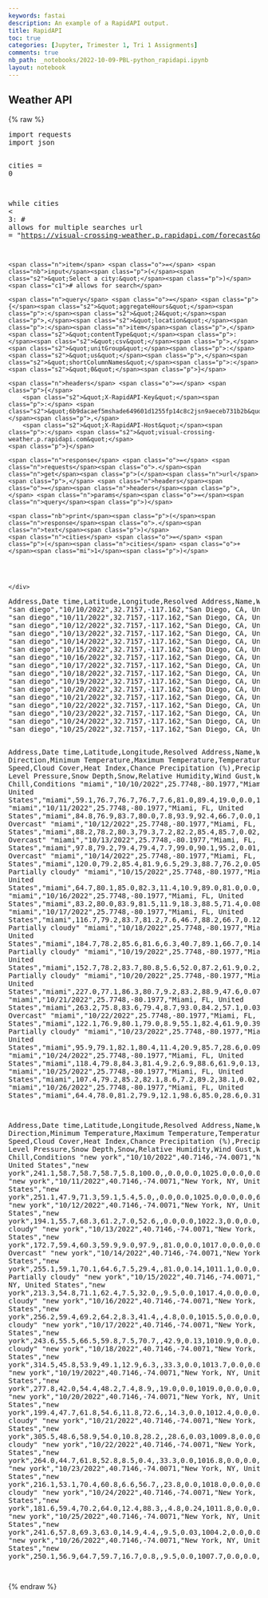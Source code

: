 ```yaml
---
keywords: fastai
description: An example of a RapidAPI output.
title: RapidAPI
toc: true
categories: [Jupyter, Trimester 1, Tri 1 Assignments]
comments: true
nb_path: _notebooks/2022-10-09-PBL-python_rapidapi.ipynb
layout: notebook
---
```


<!--
#################################################
### THIS FILE WAS AUTOGENERATED! DO NOT EDIT! ###
#################################################
# file to edit: _notebooks/2022-10-09-PBL-python_rapidapi.ipynb
-->

<div class="container" id="notebook-container">
        
<div class="cell border-box-sizing text_cell rendered"><div class="inner_cell">
<div class="text_cell_render border-box-sizing rendered_html">
<h2 id="Weather-API">Weather API<a class="anchor-link" href="#Weather-API"> </a></h2>
</div>
</div>
</div>
    {% raw %}
    
<div class="cell border-box-sizing code_cell rendered">
<div class="input">

<div class="inner_cell">
    <div class="input_area">
<div class=" highlight hl-ipython3"><pre><span></span><span class="kn">import</span> <span class="nn">requests</span>
<span class="kn">import</span> <span class="nn">json</span>

<span class="n">cities</span> <span class="o">=</span> <span class="mi">0</span>

<span class="k">while</span> <span class="n">cities</span> <span class="o">&lt;</span> <span class="mi">3</span><span class="p">:</span> <span class="c1"># allows for multiple searches</span>
	<span class="n">url</span> <span class="o">=</span> <span class="s2">&quot;https://visual-crossing-weather.p.rapidapi.com/forecast&quot;</span>

	<span class="n">item</span> <span class="o">=</span> <span class="nb">input</span><span class="p">(</span><span class="s2">&quot;Select a city:&quot;</span><span class="p">)</span> <span class="c1"># allows for search</span>

	<span class="n">query</span> <span class="o">=</span> <span class="p">{</span><span class="s2">&quot;aggregateHours&quot;</span><span class="p">:</span><span class="s2">&quot;24&quot;</span><span class="p">,</span><span class="s2">&quot;location&quot;</span><span class="p">:</span><span class="n">item</span><span class="p">,</span><span class="s2">&quot;contentType&quot;</span><span class="p">:</span><span class="s2">&quot;csv&quot;</span><span class="p">,</span><span class="s2">&quot;unitGroup&quot;</span><span class="p">:</span><span class="s2">&quot;us&quot;</span><span class="p">,</span><span class="s2">&quot;shortColumnNames&quot;</span><span class="p">:</span><span class="s2">&quot;0&quot;</span><span class="p">}</span>

	<span class="n">headers</span> <span class="o">=</span> <span class="p">{</span>
		<span class="s2">&quot;X-RapidAPI-Key&quot;</span><span class="p">:</span> <span class="s2">&quot;6b9dacaef5mshade649601d1255fp14c8c2jsn9aeceb731b2b&quot;</span><span class="p">,</span>
		<span class="s2">&quot;X-RapidAPI-Host&quot;</span><span class="p">:</span> <span class="s2">&quot;visual-crossing-weather.p.rapidapi.com&quot;</span>
	<span class="p">}</span>

	<span class="n">response</span> <span class="o">=</span> <span class="n">requests</span><span class="o">.</span><span class="n">get</span><span class="p">(</span><span class="n">url</span><span class="p">,</span> <span class="n">headers</span><span class="o">=</span><span class="n">headers</span><span class="p">,</span> <span class="n">params</span><span class="o">=</span><span class="n">query</span><span class="p">)</span>

	<span class="nb">print</span><span class="p">(</span><span class="n">response</span><span class="o">.</span><span class="n">text</span><span class="p">)</span>
	<span class="n">cities</span> <span class="o">=</span> <span class="p">(</span><span class="n">cities</span> <span class="o">+</span><span class="mi">1</span><span class="p">)</span>
</pre></div>

    </div>
</div>
</div>

<div class="output_wrapper">
<div class="output">

<div class="output_area">

<div class="output_subarea output_stream output_stdout output_text">
<pre>Address,Date time,Latitude,Longitude,Resolved Address,Name,Wind Direction,Minimum Temperature,Maximum Temperature,Temperature,Wind Speed,Cloud Cover,Heat Index,Chance Precipitation (%),Precipitation,Sea Level Pressure,Snow Depth,Snow,Relative Humidity,Wind Gust,Wind Chill,Conditions
&#34;san diego&#34;,&#34;10/10/2022&#34;,32.7157,-117.162,&#34;San Diego, CA, United States&#34;,&#34;san diego&#34;,282.9,66.1,66.6,66.4,2.6,98.8,,0.0,0.0,1014.8,0.0,0.0,88.9,3.8,,&#34;Overcast&#34;
&#34;san diego&#34;,&#34;10/11/2022&#34;,32.7157,-117.162,&#34;San Diego, CA, United States&#34;,&#34;san diego&#34;,307.6,63.8,73.1,66.7,3.8,91.2,,28.6,0.0,1015.7,0.0,0.0,86.5,9.4,,&#34;Overcast&#34;
&#34;san diego&#34;,&#34;10/12/2022&#34;,32.7157,-117.162,&#34;San Diego, CA, United States&#34;,&#34;san diego&#34;,318.5,66.1,75.1,69.4,4.9,41.9,,23.8,0.0,1016.5,0.0,0.0,81.7,11.9,,&#34;Partially cloudy&#34;
&#34;san diego&#34;,&#34;10/13/2022&#34;,32.7157,-117.162,&#34;San Diego, CA, United States&#34;,&#34;san diego&#34;,303.4,67.0,71.0,68.6,7.3,3.9,,4.8,0.0,1014.4,,,80.8,10.7,,&#34;Clear&#34;
&#34;san diego&#34;,&#34;10/14/2022&#34;,32.7157,-117.162,&#34;San Diego, CA, United States&#34;,&#34;san diego&#34;,241.1,64.7,68.6,67.0,5.5,23.3,,28.6,0.03,1010.4,,,79.5,7.2,,&#34;Clear&#34;
&#34;san diego&#34;,&#34;10/15/2022&#34;,32.7157,-117.162,&#34;San Diego, CA, United States&#34;,&#34;san diego&#34;,224.0,64.3,67.0,65.5,5.5,60.5,,38.1,0.13,1012.2,,0.0,72.4,6.7,,&#34;Partially cloudy&#34;
&#34;san diego&#34;,&#34;10/16/2022&#34;,32.7157,-117.162,&#34;San Diego, CA, United States&#34;,&#34;san diego&#34;,303.4,65.4,69.3,67.1,6.9,55.8,,23.8,0.0,1014.0,,0.0,75.3,10.7,,&#34;Partially cloudy&#34;
&#34;san diego&#34;,&#34;10/17/2022&#34;,32.7157,-117.162,&#34;San Diego, CA, United States&#34;,&#34;san diego&#34;,302.2,66.3,69.2,67.3,6.8,12.7,,23.8,0.0,1014.2,,0.0,78.8,7.2,,&#34;Clear&#34;
&#34;san diego&#34;,&#34;10/18/2022&#34;,32.7157,-117.162,&#34;San Diego, CA, United States&#34;,&#34;san diego&#34;,316.2,66.4,71.7,68.9,6.5,54.9,,23.8,0.0,1013.0,,0.0,76.0,10.3,,&#34;Partially cloudy&#34;
&#34;san diego&#34;,&#34;10/19/2022&#34;,32.7157,-117.162,&#34;San Diego, CA, United States&#34;,&#34;san diego&#34;,321.8,68.8,73.5,70.7,8.0,100.0,,23.8,0.0,1012.5,,0.0,72.6,11.2,,&#34;Overcast&#34;
&#34;san diego&#34;,&#34;10/20/2022&#34;,32.7157,-117.162,&#34;San Diego, CA, United States&#34;,&#34;san diego&#34;,292.3,67.7,71.5,69.8,6.6,56.2,,4.8,0.0,1013.2,,0.0,71.4,8.5,,&#34;Partially cloudy&#34;
&#34;san diego&#34;,&#34;10/21/2022&#34;,32.7157,-117.162,&#34;San Diego, CA, United States&#34;,&#34;san diego&#34;,288.9,65.7,67.9,67.0,8.7,50.2,,4.8,0.03,1012.0,,0.0,74.3,11.0,,&#34;Partially cloudy&#34;
&#34;san diego&#34;,&#34;10/22/2022&#34;,32.7157,-117.162,&#34;San Diego, CA, United States&#34;,&#34;san diego&#34;,266.5,63.9,65.9,65.2,11.8,47.7,,19.0,0.17,1013.7,,0.0,76.5,21.3,,&#34;Partially cloudy&#34;
&#34;san diego&#34;,&#34;10/23/2022&#34;,32.7157,-117.162,&#34;San Diego, CA, United States&#34;,&#34;san diego&#34;,216.5,63.1,66.6,65.1,6.0,5.3,,19.0,0.0,1015.5,,0.0,64.5,12.6,,&#34;Clear&#34;
&#34;san diego&#34;,&#34;10/24/2022&#34;,32.7157,-117.162,&#34;San Diego, CA, United States&#34;,&#34;san diego&#34;,327.9,64.8,71.5,67.9,6.6,0.3,,19.0,0.0,1014.8,,0.0,66.2,10.3,,&#34;Clear&#34;
&#34;san diego&#34;,&#34;10/25/2022&#34;,32.7157,-117.162,&#34;San Diego, CA, United States&#34;,&#34;san diego&#34;,244.9,67.4,72.2,69.6,5.4,0.7,,9.5,0.0,1014.4,,0.0,65.3,7.8,,&#34;Clear&#34;

Address,Date time,Latitude,Longitude,Resolved Address,Name,Wind Direction,Minimum Temperature,Maximum Temperature,Temperature,Wind Speed,Cloud Cover,Heat Index,Chance Precipitation (%),Precipitation,Sea Level Pressure,Snow Depth,Snow,Relative Humidity,Wind Gust,Wind Chill,Conditions
&#34;miami&#34;,&#34;10/10/2022&#34;,25.7748,-80.1977,&#34;Miami, FL, United States&#34;,&#34;miami&#34;,59.1,76.7,76.7,76.7,7.6,81.0,89.4,19.0,0.0,1019.0,0.0,0.0,90.8,12.1,,&#34;Overcast&#34;
&#34;miami&#34;,&#34;10/11/2022&#34;,25.7748,-80.1977,&#34;Miami, FL, United States&#34;,&#34;miami&#34;,84.8,76.9,83.7,80.0,7.8,93.9,92.4,66.7,0.0,1018.3,0.0,0.0,85.7,15.0,,&#34;Rain, Overcast&#34;
&#34;miami&#34;,&#34;10/12/2022&#34;,25.7748,-80.1977,&#34;Miami, FL, United States&#34;,&#34;miami&#34;,88.2,78.2,80.3,79.3,7.2,82.2,85.4,85.7,0.02,1016.8,0.0,0.0,88.2,13.9,,&#34;Rain, Overcast&#34;
&#34;miami&#34;,&#34;10/13/2022&#34;,25.7748,-80.1977,&#34;Miami, FL, United States&#34;,&#34;miami&#34;,97.8,79.2,79.4,79.4,7.7,99.0,90.1,95.2,0.01,1015.3,0.0,0.0,91.7,9.6,,&#34;Rain, Overcast&#34;
&#34;miami&#34;,&#34;10/14/2022&#34;,25.7748,-80.1977,&#34;Miami, FL, United States&#34;,&#34;miami&#34;,120.0,79.2,85.4,81.9,6.5,29.3,88.7,76.2,0.05,1012.3,0.0,0.0,65.9,11.0,,&#34;Rain, Partially cloudy&#34;
&#34;miami&#34;,&#34;10/15/2022&#34;,25.7748,-80.1977,&#34;Miami, FL, United States&#34;,&#34;miami&#34;,64.7,80.1,85.0,82.3,11.4,10.9,89.0,81.0,0.0,1014.9,0.0,0.0,66.7,15.7,,&#34;Rain&#34;
&#34;miami&#34;,&#34;10/16/2022&#34;,25.7748,-80.1977,&#34;Miami, FL, United States&#34;,&#34;miami&#34;,83.2,80.0,83.9,81.5,11.9,18.3,88.5,71.4,0.08,1015.2,0.0,0.0,70.5,15.2,,&#34;Rain&#34;
&#34;miami&#34;,&#34;10/17/2022&#34;,25.7748,-80.1977,&#34;Miami, FL, United States&#34;,&#34;miami&#34;,116.7,79.2,83.7,81.2,7.6,46.7,88.2,66.7,0.12,1013.0,0.0,0.0,70.5,13.0,,&#34;Rain, Partially cloudy&#34;
&#34;miami&#34;,&#34;10/18/2022&#34;,25.7748,-80.1977,&#34;Miami, FL, United States&#34;,&#34;miami&#34;,184.7,78.2,85.6,81.6,6.3,40.7,89.1,66.7,0.14,1011.6,0.0,0.0,67.3,10.1,,&#34;Rain, Partially cloudy&#34;
&#34;miami&#34;,&#34;10/19/2022&#34;,25.7748,-80.1977,&#34;Miami, FL, United States&#34;,&#34;miami&#34;,152.7,78.2,83.7,80.8,5.6,52.0,87.2,61.9,0.2,1012.8,0.0,0.0,69.2,7.7,,&#34;Rain, Partially cloudy&#34;
&#34;miami&#34;,&#34;10/20/2022&#34;,25.7748,-80.1977,&#34;Miami, FL, United States&#34;,&#34;miami&#34;,227.0,77.1,86.3,80.7,9.2,83.2,88.9,47.6,0.07,1011.7,0.0,0.0,67.6,15.2,,&#34;Overcast&#34;
&#34;miami&#34;,&#34;10/21/2022&#34;,25.7748,-80.1977,&#34;Miami, FL, United States&#34;,&#34;miami&#34;,263.2,75.8,83.6,79.4,8.7,93.0,84.2,57.1,0.03,1013.6,0.0,0.0,63.1,15.2,,&#34;Rain, Overcast&#34;
&#34;miami&#34;,&#34;10/22/2022&#34;,25.7748,-80.1977,&#34;Miami, FL, United States&#34;,&#34;miami&#34;,122.1,76.9,80.1,79.0,8.9,55.1,82.4,61.9,0.39,1017.0,0.0,0.0,67.4,11.4,,&#34;Rain, Partially cloudy&#34;
&#34;miami&#34;,&#34;10/23/2022&#34;,25.7748,-80.1977,&#34;Miami, FL, United States&#34;,&#34;miami&#34;,95.9,79.1,82.1,80.4,11.4,20.9,85.7,28.6,0.09,1017.4,0.0,0.0,67.9,14.5,,&#34;Clear&#34;
&#34;miami&#34;,&#34;10/24/2022&#34;,25.7748,-80.1977,&#34;Miami, FL, United States&#34;,&#34;miami&#34;,118.4,79.8,84.3,81.4,9.2,6.9,88.6,61.9,0.13,1016.1,0.0,0.0,72.1,14.5,,&#34;Rain&#34;
&#34;miami&#34;,&#34;10/25/2022&#34;,25.7748,-80.1977,&#34;Miami, FL, United States&#34;,&#34;miami&#34;,107.4,79.2,85.2,82.1,8.6,7.2,89.2,38.1,0.02,1015.6,0.0,0.0,69.1,14.8,,&#34;Clear&#34;
&#34;miami&#34;,&#34;10/26/2022&#34;,25.7748,-80.1977,&#34;Miami, FL, United States&#34;,&#34;miami&#34;,64.4,78.0,81.2,79.9,12.1,98.6,85.0,28.6,0.31,1016.1,0.0,0.0,74.0,15.2,,&#34;Overcast&#34;

Address,Date time,Latitude,Longitude,Resolved Address,Name,Wind Direction,Minimum Temperature,Maximum Temperature,Temperature,Wind Speed,Cloud Cover,Heat Index,Chance Precipitation (%),Precipitation,Sea Level Pressure,Snow Depth,Snow,Relative Humidity,Wind Gust,Wind Chill,Conditions
&#34;new york&#34;,&#34;10/10/2022&#34;,40.7146,-74.0071,&#34;New York, NY, United States&#34;,&#34;new york&#34;,241.1,58.7,58.7,58.7,5.8,100.0,,0.0,0.0,1025.0,0.0,0.0,56.4,9.8,,&#34;Overcast&#34;
&#34;new york&#34;,&#34;10/11/2022&#34;,40.7146,-74.0071,&#34;New York, NY, United States&#34;,&#34;new york&#34;,251.1,47.9,71.3,59.1,5.4,5.0,,0.0,0.0,1025.0,0.0,0.0,61.1,14.1,46.3,&#34;Clear&#34;
&#34;new york&#34;,&#34;10/12/2022&#34;,40.7146,-74.0071,&#34;New York, NY, United States&#34;,&#34;new york&#34;,194.1,55.7,68.3,61.2,7.0,52.6,,0.0,0.0,1022.3,0.0,0.0,74.2,25.1,,&#34;Partially cloudy&#34;
&#34;new york&#34;,&#34;10/13/2022&#34;,40.7146,-74.0071,&#34;New York, NY, United States&#34;,&#34;new york&#34;,172.7,59.4,60.3,59.9,9.0,97.9,,81.0,0.0,1017.0,0.0,0.0,85.8,23.3,,&#34;Rain, Overcast&#34;
&#34;new york&#34;,&#34;10/14/2022&#34;,40.7146,-74.0071,&#34;New York, NY, United States&#34;,&#34;new york&#34;,255.1,59.1,70.1,64.6,7.5,29.4,,81.0,0.14,1011.1,0.0,0.0,54.5,32.2,,&#34;Rain, Partially cloudy&#34;
&#34;new york&#34;,&#34;10/15/2022&#34;,40.7146,-74.0071,&#34;New York, NY, United States&#34;,&#34;new york&#34;,213.3,54.8,71.1,62.4,7.5,32.0,,9.5,0.0,1017.4,0.0,0.0,43.4,23.3,,&#34;Partially cloudy&#34;
&#34;new york&#34;,&#34;10/16/2022&#34;,40.7146,-74.0071,&#34;New York, NY, United States&#34;,&#34;new york&#34;,256.2,59.4,69.2,64.2,8.3,41.4,,4.8,0.0,1015.5,0.0,0.0,50.3,28.0,,&#34;Partially cloudy&#34;
&#34;new york&#34;,&#34;10/17/2022&#34;,40.7146,-74.0071,&#34;New York, NY, United States&#34;,&#34;new york&#34;,243.6,55.5,66.5,59.8,7.5,70.7,,42.9,0.13,1010.9,0.0,0.0,53.0,18.8,,&#34;Partially cloudy&#34;
&#34;new york&#34;,&#34;10/18/2022&#34;,40.7146,-74.0071,&#34;New York, NY, United States&#34;,&#34;new york&#34;,314.5,45.8,53.9,49.1,12.9,6.3,,33.3,0.0,1013.7,0.0,0.0,46.3,21.9,39.9,&#34;Clear&#34;
&#34;new york&#34;,&#34;10/19/2022&#34;,40.7146,-74.0071,&#34;New York, NY, United States&#34;,&#34;new york&#34;,277.8,42.0,54.4,48.2,7.4,8.9,,19.0,0.0,1019.0,0.0,0.0,44.3,16.6,37.0,&#34;Clear&#34;
&#34;new york&#34;,&#34;10/20/2022&#34;,40.7146,-74.0071,&#34;New York, NY, United States&#34;,&#34;new york&#34;,199.4,47.7,61.8,54.6,11.8,72.6,,14.3,0.0,1012.4,0.0,0.0,53.8,26.8,43.9,&#34;Partially cloudy&#34;
&#34;new york&#34;,&#34;10/21/2022&#34;,40.7146,-74.0071,&#34;New York, NY, United States&#34;,&#34;new york&#34;,305.5,48.6,58.9,54.0,10.8,28.2,,28.6,0.03,1009.8,0.0,0.0,55.9,24.0,44.7,&#34;Partially cloudy&#34;
&#34;new york&#34;,&#34;10/22/2022&#34;,40.7146,-74.0071,&#34;New York, NY, United States&#34;,&#34;new york&#34;,264.0,44.7,61.8,52.8,8.5,0.4,,33.3,0.0,1016.8,0.0,0.0,49.7,24.6,40.7,&#34;Clear&#34;
&#34;new york&#34;,&#34;10/23/2022&#34;,40.7146,-74.0071,&#34;New York, NY, United States&#34;,&#34;new york&#34;,216.1,53.1,70.4,60.8,6.6,56.7,,23.8,0.0,1018.0,0.0,0.0,53.4,25.5,,&#34;Partially cloudy&#34;
&#34;new york&#34;,&#34;10/24/2022&#34;,40.7146,-74.0071,&#34;New York, NY, United States&#34;,&#34;new york&#34;,181.6,59.4,70.2,64.0,12.4,88.3,,4.8,0.24,1011.8,0.0,0.0,82.3,39.8,,&#34;Overcast&#34;
&#34;new york&#34;,&#34;10/25/2022&#34;,40.7146,-74.0071,&#34;New York, NY, United States&#34;,&#34;new york&#34;,241.6,57.8,69.3,63.0,14.9,4.4,,9.5,0.03,1004.2,0.0,0.0,52.3,34.9,,&#34;Clear&#34;
&#34;new york&#34;,&#34;10/26/2022&#34;,40.7146,-74.0071,&#34;New York, NY, United States&#34;,&#34;new york&#34;,250.1,56.9,64.7,59.7,16.7,0.8,,9.5,0.0,1007.7,0.0,0.0,37.1,35.8,,&#34;Clear&#34;

</pre>
</div>
</div>

</div>
</div>

</div>
    {% endraw %}

</div>
 

